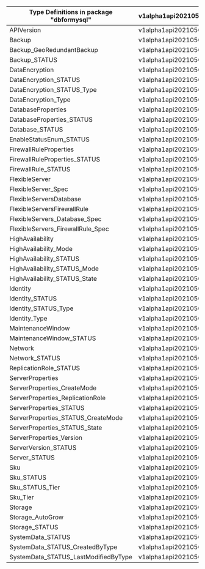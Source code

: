 | Type Definitions in package "dbformysql" | v1alpha1api20210501 | v1beta20210501 |
|------------------------------------------|---------------------|----------------|
| APIVersion                               | v1alpha1api20210501 | v1beta20210501 |
| Backup                                   | v1alpha1api20210501 | v1beta20210501 |
| Backup_GeoRedundantBackup                | v1alpha1api20210501 | v1beta20210501 |
| Backup_STATUS                            | v1alpha1api20210501 | v1beta20210501 |
| DataEncryption                           | v1alpha1api20210501 | v1beta20210501 |
| DataEncryption_STATUS                    | v1alpha1api20210501 | v1beta20210501 |
| DataEncryption_STATUS_Type               | v1alpha1api20210501 | v1beta20210501 |
| DataEncryption_Type                      | v1alpha1api20210501 | v1beta20210501 |
| DatabaseProperties                       | v1alpha1api20210501 | v1beta20210501 |
| DatabaseProperties_STATUS                | v1alpha1api20210501 | v1beta20210501 |
| Database_STATUS                          | v1alpha1api20210501 | v1beta20210501 |
| EnableStatusEnum_STATUS                  | v1alpha1api20210501 | v1beta20210501 |
| FirewallRuleProperties                   | v1alpha1api20210501 | v1beta20210501 |
| FirewallRuleProperties_STATUS            | v1alpha1api20210501 | v1beta20210501 |
| FirewallRule_STATUS                      | v1alpha1api20210501 | v1beta20210501 |
| FlexibleServer                           | v1alpha1api20210501 | v1beta20210501 |
| FlexibleServer_Spec                      | v1alpha1api20210501 | v1beta20210501 |
| FlexibleServersDatabase                  | v1alpha1api20210501 | v1beta20210501 |
| FlexibleServersFirewallRule              | v1alpha1api20210501 | v1beta20210501 |
| FlexibleServers_Database_Spec            | v1alpha1api20210501 | v1beta20210501 |
| FlexibleServers_FirewallRule_Spec        | v1alpha1api20210501 | v1beta20210501 |
| HighAvailability                         | v1alpha1api20210501 | v1beta20210501 |
| HighAvailability_Mode                    | v1alpha1api20210501 | v1beta20210501 |
| HighAvailability_STATUS                  | v1alpha1api20210501 | v1beta20210501 |
| HighAvailability_STATUS_Mode             | v1alpha1api20210501 | v1beta20210501 |
| HighAvailability_STATUS_State            | v1alpha1api20210501 | v1beta20210501 |
| Identity                                 | v1alpha1api20210501 | v1beta20210501 |
| Identity_STATUS                          | v1alpha1api20210501 | v1beta20210501 |
| Identity_STATUS_Type                     | v1alpha1api20210501 | v1beta20210501 |
| Identity_Type                            | v1alpha1api20210501 | v1beta20210501 |
| MaintenanceWindow                        | v1alpha1api20210501 | v1beta20210501 |
| MaintenanceWindow_STATUS                 | v1alpha1api20210501 | v1beta20210501 |
| Network                                  | v1alpha1api20210501 | v1beta20210501 |
| Network_STATUS                           | v1alpha1api20210501 | v1beta20210501 |
| ReplicationRole_STATUS                   | v1alpha1api20210501 | v1beta20210501 |
| ServerProperties                         | v1alpha1api20210501 | v1beta20210501 |
| ServerProperties_CreateMode              | v1alpha1api20210501 | v1beta20210501 |
| ServerProperties_ReplicationRole         | v1alpha1api20210501 | v1beta20210501 |
| ServerProperties_STATUS                  | v1alpha1api20210501 | v1beta20210501 |
| ServerProperties_STATUS_CreateMode       | v1alpha1api20210501 | v1beta20210501 |
| ServerProperties_STATUS_State            | v1alpha1api20210501 | v1beta20210501 |
| ServerProperties_Version                 | v1alpha1api20210501 | v1beta20210501 |
| ServerVersion_STATUS                     | v1alpha1api20210501 | v1beta20210501 |
| Server_STATUS                            | v1alpha1api20210501 | v1beta20210501 |
| Sku                                      | v1alpha1api20210501 | v1beta20210501 |
| Sku_STATUS                               | v1alpha1api20210501 | v1beta20210501 |
| Sku_STATUS_Tier                          | v1alpha1api20210501 | v1beta20210501 |
| Sku_Tier                                 | v1alpha1api20210501 | v1beta20210501 |
| Storage                                  | v1alpha1api20210501 | v1beta20210501 |
| Storage_AutoGrow                         | v1alpha1api20210501 | v1beta20210501 |
| Storage_STATUS                           | v1alpha1api20210501 | v1beta20210501 |
| SystemData_STATUS                        | v1alpha1api20210501 | v1beta20210501 |
| SystemData_STATUS_CreatedByType          | v1alpha1api20210501 | v1beta20210501 |
| SystemData_STATUS_LastModifiedByType     | v1alpha1api20210501 | v1beta20210501 |
